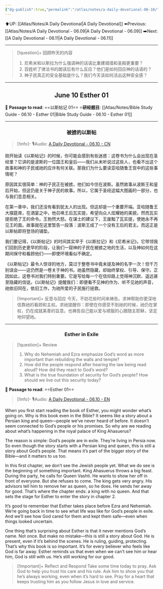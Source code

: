 ```yaml
---
{"dg-publish":true,"permalink":"/atlas/notes/a-daily-devotional-06-10/"}
---
```


 ⬆️UP: [[Atlas/Notes/A Daily Devotional\|A Daily Devotional]]
⬅️Previous: [[Atlas/Notes/A Daily Devotional - 06.09\|A Daily Devotional - 06.09]]
➡️Next: [[A Daily Devotional - 06.11\|A Daily Devotional - 06.11]]

---

> [!question]+ 回顾昨天的内容
> 1. 尼希米和以斯拉为什么强调神的话语比重建城墙和圣殿更重要？
> 2. 百姓听了律法书的朗读后有什么反应？他们是如何回应神的话语的？
> 3. 神子民真正的安全基础是什么？我们今天该如何活出这种安全感？


---
## <center>June 10 Esther 01</center>

📖 **Passage to read**: ==以斯帖记 01==
⭐**研经题目**: [[Atlas/Notes/Bible Study Guide - 06.10 - Esther 01\|Bible Study Guide - 06.10 - Esther 01]]

---
### <center>被掳的以斯帖</center>

> [!info]- 🎙️Audio: [A Daily Devotional - 06.10 - CN]()

刚开始读《以斯帖记》的时候，你可能会感到有些迷惑：这卷书为什么会出现在圣经里？它讲的是波斯的一位国王和皇后——我们从未听说过这些人，也看不出这个故事和神的子民或祂的应许有何关联。那我们为什么要读亚哈随鲁王宫中的这些事情呢？

原因其实很简单：神的子民正在被掳，他们如今住在波斯。虽然故事从波斯王和皇后开始，但这仍是关于神子民的故事。所以，它属于圣经这幅大图画的一部分，也与我们息息相关。

在第一章中，我们还没有看到犹太人的出现。但这却是一个重要开端。亚哈随鲁王大摆筵席，在酒宴之中，他召唤王后瓦实提，希望向众人炫耀她的美貌，然而瓦实提拒绝了王的命令。王勃然大怒。在谋士的建议下，王废黜了瓦实提，使她永不再见王的面。故事就在这里暂告一段落：波斯王成了一个没有王后的君主。而这正是以斯帖即将登场的铺垫。

我们要记得，《以斯帖记》的时间其实早于《以斯拉记》和《尼希米记》。它带领我们回到历史更早的阶段，让我们一窥神的子民在被掳之地的生活，以及神如何在这期间保守和看顾他们——即使环境看似不确定。

《以斯帖记》最令人惊讶的地方，莫过于整卷书中竟未提及神的名字一次！但千万别误会——这仍然是一卷关于神的书。祂虽然隐藏，却始终掌权、引导、保守。正因如此，这卷书对我们特别重要。它是写给每一个在信仰路上觉得神沉默、遥远甚至隐藏的信徒。《以斯帖记》提醒我们：即便看不见神的作为、听不见祂的声音，祂依旧同在，依旧工作，为祂所爱的子民施行拯救。

> [!important]+ 反思与回应
今天，不妨花些时间来祷告。求神帮助你更深地信靠祂的看顾和主权。求祂提醒你：即使在你感受不到祂的时候，祂仍在掌权，仍在成就美善的旨意。也祷告自己能以爱与顺服的心跟随主耶稣，坚定地仰望祂。

---
### <center>Esther in Exile</center>

> [!question]+ Review
> 1. ⁠Why do Nehemiah and Ezra emphasize God’s word as more important than rebuilding the walls and temple?
> 2. How did the people respond after hearing the law being read aloud? How did they react to God’s word?
> 3. What is the true foundation of security for God’s people? How should we live out this security today?

📖 **Passage to read**: ==Esther 01==

> [!info]- 🎙️Audio: [A Daily Devotional - 06.10 - EN]()  

When you first start reading the book of Esther, you might wonder what’s going on. Why is this book even in the Bible? It seems like a story about a Persian king and queen—people we’ve never heard of before. It doesn’t seem connected to God’s people or his promises. So why are we reading about what’s happening in the royal palace of King Ahasuerus?

The reason is simple: God’s people are in exile. They’re living in Persia now. So even though the story starts with a Persian king and queen, this is still a story about God’s people. That means it’s part of the bigger story of the Bible—and it matters to us too.

In this first chapter, we don’t see the Jewish people yet. What we do see is the beginning of something important. King Ahasuerus throws a big feast. During the party, he calls for Queen Vashti. He wants to show her off in front of everyone. But she refuses to come. The king gets very angry. His advisors tell him to remove her as queen, so he does. He sends her away for good. That’s where the chapter ends: a king with no queen. And that sets the stage for Esther to enter the story in chapter 2.

It’s good to remember that Esther takes place before Ezra and Nehemiah. We’re going back in time to see what life was like for God’s people in exile. And we’ll see how God cared for them and kept them safe—even when things looked uncertain.

One thing that’s surprising about Esther is that it never mentions God’s name. Not once. But make no mistake—this is still a story about God. He is present, even if it’s behind the scenes. He is ruling, guiding, protecting. That’s why this book is so important. It’s for every believer who feels like God is far away. Esther reminds us that even when we can’t see him or hear him, God is still with us. He’s still working for our good.

> [!important]+ Reflect and Respond
Take some time today to pray. Ask God to help you trust his care and his rule. Ask him to show you that he’s always working, even when it’s hard to see. Pray for a heart that keeps trusting him as you follow Jesus in love and service.






